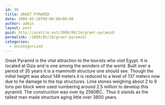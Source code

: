 ```yaml
---
id: 39
title: GRAET PYRAMID
date: 2009-05-18T00:00:00+00:00
author: admin
layout: post
guid: http://acetile.net/2008/08/24/graet-pyramid/
permalink: /2009/05/18/graet-pyramid/
categories:
  - Uncategorized
---
```

Great Pyramid is the vital attraction to the tourists who visit Egypt. It is located at Giza and is one among the wonders of the world. Built over a period of 35 years it is a mammoth structure one should see. Though the initial height was about 148 meters it is reduced to a level of 137 meters now due to he damage to the top structures. Lime stones weighing about 2 to 9 tons per block were used numbering around 2.5 million to develop this pyramid. The construction was over by 2560BC.. Thus it stands as the tallest man made structure aging little over 3800 years.